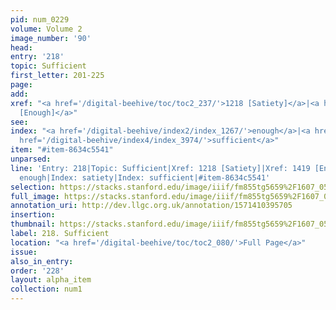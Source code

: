 ```yaml
---
pid: num_0229
volume: Volume 2
image_number: '90'
head: 
entry: '218'
topic: Sufficient
first_letter: 201-225
page: 
add: 
xref: "<a href='/digital-beehive/toc/toc2_237/'>1218 [Satiety]</a>|<a href='/digital-beehive/toc/toc2_277/'>1419
  [Enough]</a>"
see: 
index: "<a href='/digital-beehive/index2/index_1267/'>enough</a>|<a href='/digital-beehive/index4/index_3520/'>satiety</a>|<a
  href='/digital-beehive/index4/index_3974/'>sufficient</a>"
item: "#item-8634c5541"
unparsed: 
line: 'Entry: 218|Topic: Sufficient|Xref: 1218 [Satiety]|Xref: 1419 [Enough]|Index:
  enough|Index: satiety|Index: sufficient|#item-8634c5541'
selection: https://stacks.stanford.edu/image/iiif/fm855tg5659%2F1607_0557/829,1495,2937,543/full/0/default.jpg
full_image: https://stacks.stanford.edu/image/iiif/fm855tg5659%2F1607_0557/full/full/0/default.jpg
annotation_uri: http://dev.llgc.org.uk/annotation/1571410395705
insertion: 
thumbnail: https://stacks.stanford.edu/image/iiif/fm855tg5659%2F1607_0557/829,1495,600,180/250,/0/default.jpg
label: 218. Sufficient
location: "<a href='/digital-beehive/toc/toc2_080/'>Full Page</a>"
issue: 
also_in_entry: 
order: '228'
layout: alpha_item
collection: num1
---
```

